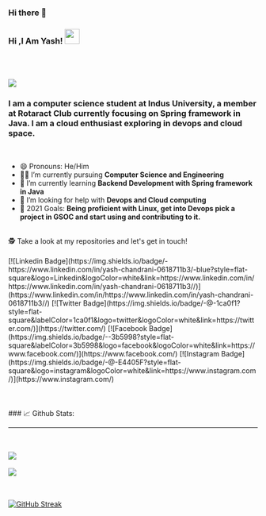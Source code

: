 ### Hi there 👋

<!--
**Yash-Chandrani/Yash-Chandrani** is a ✨ _special_ ✨ repository because its `README.md` (this file) appears on your GitHub profile.

Here are some ideas to get you started:

- 🔭 I’m currently working on ...
- 🌱 I’m currently learning ...
- 👯 I’m looking to collaborate on ...
- 🤔 I’m looking for help with ...
- 💬 Ask me about ...
- 📫 How to reach me: ...
- 😄 Pronouns: ...
- ⚡ Fun fact: ...
-->


### Hi ,I Am Yash! <img src=" https://raw.githubusercontent.com/debdutgoswami/debdutgoswami/master/assets/gifs/Hi.gif" width="30px"> <br> <br>
<br>

![](https://komarev.com/ghpvc/?username=Yash-Chandrani&color=blue)<br>
<h3>I am a computer science student at Indus University, a member at Rotaract Club currently focusing on Spring framework in Java. I am a cloud enthusiast exploring in devops and cloud space.</h3><br>

- 😄 Pronouns: He/Him
- 👨‍🏭 I’m currently pursuing **Computer Science and Engineering** <br>
- 🏫 I’m currently learning **Backend Development with Spring framework in Java** <br>
- 🤔 I’m looking for help with **Devops and Cloud computing**<br>
- 🥅 2021 Goals: **Being proficient with Linux, get into Devops pick a project in GSOC and start using and contributing to it.** <br>
<br>
🕵 Take a look at my repositories and let's get in touch!<br>
<br>
[![Linkedin Badge](https://img.shields.io/badge/-https://www.linkedin.com/in/yash-chandrani-0618711b3/-blue?style=flat-square&logo=Linkedin&logoColor=white&link=https://www.linkedin.com/in/https://www.linkedin.com/in/yash-chandrani-0618711b3//)](https://www.linkedin.com/in/https://www.linkedin.com/in/yash-chandrani-0618711b3//) 
[![Twitter Badge](https://img.shields.io/badge/-@-1ca0f1?style=flat-square&labelColor=1ca0f1&logo=twitter&logoColor=white&link=https://twitter.com/)](https://twitter.com/) 
[![Facebook Badge](https://img.shields.io/badge/--3b5998?style=flat-square&labelColor=3b5998&logo=facebook&logoColor=white&link=https://www.facebook.com/)](https://www.facebook.com/) 
[![Instagram Badge](https://img.shields.io/badge/-@-E4405F?style=flat-square&logo=instagram&logoColor=white&link=https://www.instagram.com/)](https://www.instagram.com/) 

<br>
<br>
<br><br>
### 📈 Github Stats:<br>
<hr/><br>
<br>
<a href="https://github.com/Yash-Chandrani">
<img align="center" src="https://github-readme-stats.vercel.app/api?username=Yash-Chandrani&show_icons=true&include_all_commits=true&theme=midnight-purple&count_private=true">
</a>
<br><br>
<a href="https://github.com/remcohalman/github-readme-stats">
<img align="center" src="https://github-readme-stats.anuraghazra1.vercel.app/api/top-langs/?username=Yash-Chandrani&layout=compact&theme=blue-green" />
</a>
<br>
<br><br>

[![GitHub Streak](https://github-readme-streak-stats.herokuapp.com/?user=Yash-Chandrani)](https://git.io/streak-stats)

